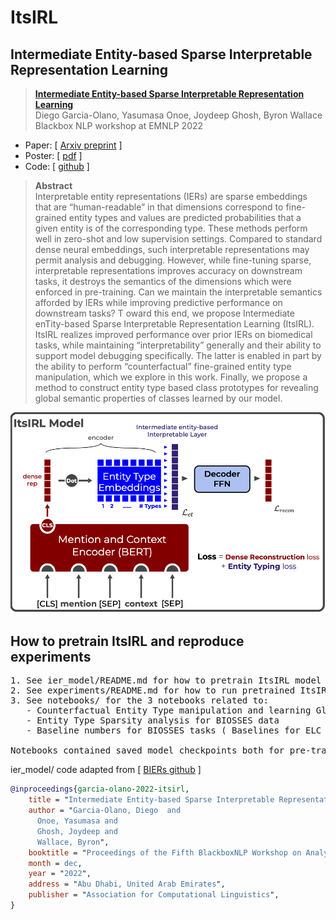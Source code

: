 # ItsIRL
## Intermediate Entity-based Sparse Interpretable Representation Learning

> [**Intermediate Entity-based Sparse Interpretable Representation Learning**](https://arxiv.org/abs/2106.09502)<br/>
> Diego Garcia-Olano, Yasumasa Onoe, Joydeep Ghosh, Byron Wallace<br/>
> Blackbox NLP workshop at EMNLP 2022

- Paper: [ [Arxiv preprint](https://arxiv.org/abs/2212.01641) ]
- Poster: [ [pdf](https://github.com/diegoolano/itsirl/blob/main/notebooks/poster_large.pdf) ]
- Code: [ [github](https://github.com/diegoolano/itsirl/) ]

> **Abstract**  
Interpretable entity representations (IERs) are sparse embeddings that are “human-readable” in that dimensions correspond to fine-grained entity types and values are predicted probabilities that a given entity is of the corresponding type. These methods perform well in zero-shot and low supervision settings. Compared to standard dense neural embeddings, such interpretable representations may permit analysis and debugging. However, while fine-tuning sparse, interpretable representations improves accuracy on downstream tasks, it destroys the semantics of the dimensions which were enforced in pre-training. Can we maintain the interpretable semantics afforded by IERs while improving predictive performance on downstream tasks? T oward this end, we propose Intermediate enTity-based Sparse Interpretable Representation Learning (ItsIRL). ItsIRL realizes improved performance over prior IERs on biomedical tasks, while maintaining “interpretability” generally and their ability to support model debugging specifically. The latter is enabled in part by the ability to perform “counterfactual” fine-grained entity type manipulation, which we explore in this work. Finally, we propose a method to construct entity type based class prototypes for revealing global semantic properties of classes learned by our model.  


<img src="notebooks/ItsIRL_architecture.png" alt="drawing" width="600"/>

## How to pretrain ItsIRL and reproduce experiments
<pre>
1. See ier_model/README.md for how to pretrain ItsIRL model
2. See experiments/README.md for how to run pretrained ItsIRL model on two tasks in paper ( ELC and BIOSSES )
3. See notebooks/ for the 3 notebooks related to:
   - Counterfactual Entity Type manipulation and learning Global Prototypes over ELC data
   - Entity Type Sparsity analysis for BIOSSES data
   - Baseline numbers for BIOSSES tasks ( Baselines for ELC found in BIERs repo )

Notebooks contained saved model checkpoints both for pre-trained ItsIRL and task specific fine-tuned models.
</pre>
ier_model/ code adapted from [ [BIERs github](https://github.com/diegoolano/biomedical_interpretable_entity_representations) ]

``` bibtex
@inproceedings{garcia-olano-2022-itsirl,
    title = "Intermediate Entity-based Sparse Interpretable Representation Learning",
    author = "Garcia-Olano, Diego  and
      Onoe, Yasumasa and
      Ghosh, Joydeep and
      Wallace, Byron",
    booktitle = "Proceedings of the Fifth BlackboxNLP Workshop on Analyzing and Interpreting Neural Networks for NLP",
    month = dec,
    year = "2022",
    address = "Abu Dhabi, United Arab Emirates",
    publisher = "Association for Computational Linguistics",
}
